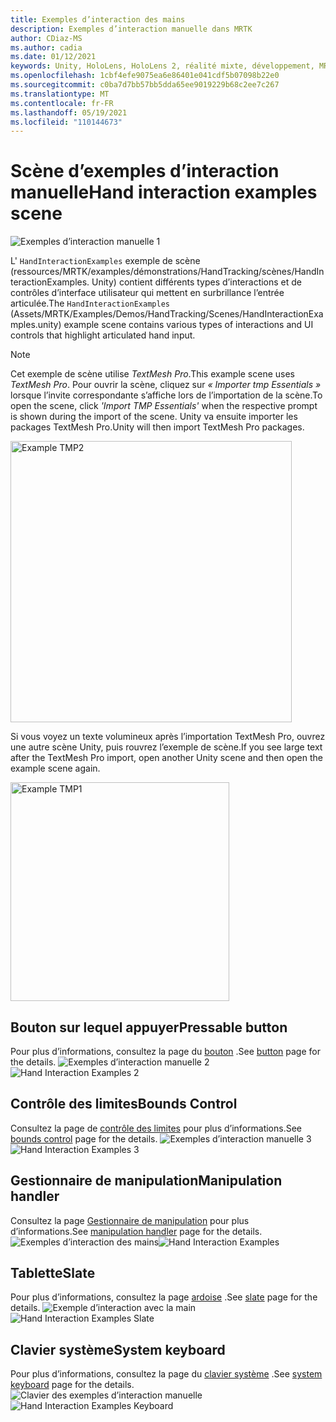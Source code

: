 ```yaml
---
title: Exemples d’interaction des mains
description: Exemples d’interaction manuelle dans MRTK
author: CDiaz-MS
ms.author: cadia
ms.date: 01/12/2021
keywords: Unity, HoloLens, HoloLens 2, réalité mixte, développement, MRTK, interactions main, contrôle des limites, boutons enfoncés,
ms.openlocfilehash: 1cbf4efe9075ea6e86401e041cdf5b07098b22e0
ms.sourcegitcommit: c0ba7d7bb57bb5dda65ee9019229b68c2ee7c267
ms.translationtype: MT
ms.contentlocale: fr-FR
ms.lasthandoff: 05/19/2021
ms.locfileid: "110144673"
---
```

# <a name="hand-interaction-examples-scene"></a><span data-ttu-id="dc06e-104">Scène d’exemples d’interaction manuelle</span><span class="sxs-lookup"><span data-stu-id="dc06e-104">Hand interaction examples scene</span></span>

![Exemples d’interaction manuelle 1](../images/MRTK_Examples.png)

<span data-ttu-id="dc06e-106">L' `HandInteractionExamples` exemple de scène (ressources/MRTK/examples/démonstrations/HandTracking/scènes/HandInteractionExamples. Unity) contient différents types d’interactions et de contrôles d’interface utilisateur qui mettent en surbrillance l’entrée articulée.</span><span class="sxs-lookup"><span data-stu-id="dc06e-106">The `HandInteractionExamples` (Assets/MRTK/Examples/Demos/HandTracking/Scenes/HandInteractionExamples.unity) example scene contains various types of interactions and UI controls that highlight articulated hand input.</span></span>

> [!NOTE]
> <span data-ttu-id="dc06e-107">Cet exemple de scène utilise *TextMesh Pro*.</span><span class="sxs-lookup"><span data-stu-id="dc06e-107">This example scene uses *TextMesh Pro*.</span></span> <span data-ttu-id="dc06e-108">Pour ouvrir la scène, cliquez sur *« Importer tmp Essentials »* lorsque l’invite correspondante s’affiche lors de l’importation de la scène.</span><span class="sxs-lookup"><span data-stu-id="dc06e-108">To open the scene, click *'Import TMP Essentials'* when the respective prompt is shown during the import of the scene.</span></span> <span data-ttu-id="dc06e-109">Unity va ensuite importer les packages TextMesh Pro.</span><span class="sxs-lookup"><span data-stu-id="dc06e-109">Unity will then import TextMesh Pro packages.</span></span>

<img src="../images/hand-interaction-examples/MRTK_Examples_TMP2.png" width="450" alt="Example TMP2">

<span data-ttu-id="dc06e-110">Si vous voyez un texte volumineux après l’importation TextMesh Pro, ouvrez une autre scène Unity, puis rouvrez l’exemple de scène.</span><span class="sxs-lookup"><span data-stu-id="dc06e-110">If you see large text after the TextMesh Pro import, open another Unity scene and then open the example scene again.</span></span>

<img src="../images/hand-interaction-examples/MRTK_Examples_TMP1.png" width="350" alt="Example TMP1">

## <a name="pressable-button"></a><span data-ttu-id="dc06e-111">Bouton sur lequel appuyer</span><span class="sxs-lookup"><span data-stu-id="dc06e-111">Pressable button</span></span>

<span data-ttu-id="dc06e-112">Pour plus d’informations, consultez la page du [bouton](../ux-building-blocks/button.md) .</span><span class="sxs-lookup"><span data-stu-id="dc06e-112">See [button](../ux-building-blocks/button.md) page for the details.</span></span>
<span data-ttu-id="dc06e-113">![Exemples d’interaction manuelle 2](../images/hand-interaction-examples/MRTK_Examples_PressTouch.png)</span><span class="sxs-lookup"><span data-stu-id="dc06e-113">![Hand Interaction Examples 2](../images/hand-interaction-examples/MRTK_Examples_PressTouch.png)</span></span>

## <a name="bounds-control"></a><span data-ttu-id="dc06e-114">Contrôle des limites</span><span class="sxs-lookup"><span data-stu-id="dc06e-114">Bounds Control</span></span>

<span data-ttu-id="dc06e-115">Consultez la page de [contrôle des limites](../ux-building-blocks/bounds-control.md) pour plus d’informations.</span><span class="sxs-lookup"><span data-stu-id="dc06e-115">See [bounds control](../ux-building-blocks/bounds-control.md) page for the details.</span></span>
<span data-ttu-id="dc06e-116">![Exemples d’interaction manuelle 3](../images/hand-interaction-examples/MRTK_Examples_BoundingBox.png)</span><span class="sxs-lookup"><span data-stu-id="dc06e-116">![Hand Interaction Examples 3](../images/hand-interaction-examples/MRTK_Examples_BoundingBox.png)</span></span>

## <a name="manipulation-handler"></a><span data-ttu-id="dc06e-117">Gestionnaire de manipulation</span><span class="sxs-lookup"><span data-stu-id="dc06e-117">Manipulation handler</span></span>

<span data-ttu-id="dc06e-118">Consultez la page [Gestionnaire de manipulation](../ux-building-blocks/manipulation-handler.md) pour plus d’informations.</span><span class="sxs-lookup"><span data-stu-id="dc06e-118">See [manipulation handler](../ux-building-blocks/manipulation-handler.md) page for the details.</span></span>
<span data-ttu-id="dc06e-119">![Exemples d’interaction des mains](../images/hand-interaction-examples/MRTK_Examples_Manipulation.png)</span><span class="sxs-lookup"><span data-stu-id="dc06e-119">![Hand Interaction Examples](../images/hand-interaction-examples/MRTK_Examples_Manipulation.png)</span></span>

## <a name="slate"></a><span data-ttu-id="dc06e-120">Tablette</span><span class="sxs-lookup"><span data-stu-id="dc06e-120">Slate</span></span>

<span data-ttu-id="dc06e-121">Pour plus d’informations, consultez la page [ardoise](../ux-building-blocks/slate.md) .</span><span class="sxs-lookup"><span data-stu-id="dc06e-121">See [slate](../ux-building-blocks/slate.md) page for the details.</span></span>
<span data-ttu-id="dc06e-122">![Exemple d’interaction avec la main](../images/hand-interaction-examples/MRTK_Examples_Slate.png)</span><span class="sxs-lookup"><span data-stu-id="dc06e-122">![Hand Interaction Examples Slate](../images/hand-interaction-examples/MRTK_Examples_Slate.png)</span></span>

## <a name="system-keyboard"></a><span data-ttu-id="dc06e-123">Clavier système</span><span class="sxs-lookup"><span data-stu-id="dc06e-123">System keyboard</span></span>

<span data-ttu-id="dc06e-124">Pour plus d’informations, consultez la page du [clavier système](../ux-building-blocks/system-keyboard.md) .</span><span class="sxs-lookup"><span data-stu-id="dc06e-124">See [system keyboard](../ux-building-blocks/system-keyboard.md) page for the details.</span></span>
<span data-ttu-id="dc06e-125">![Clavier des exemples d’interaction manuelle](../images/hand-interaction-examples/MRTK_Examples_Keyboard.png)</span><span class="sxs-lookup"><span data-stu-id="dc06e-125">![Hand Interaction Examples Keyboard](../images/hand-interaction-examples/MRTK_Examples_Keyboard.png)</span></span>
